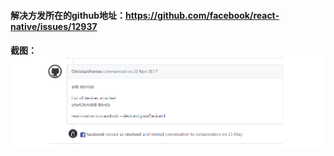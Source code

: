 
#### 解决方发所在的github地址：https://github.com/facebook/react-native/issues/12937



#### 截图：![解决方法](解决方法.png)
